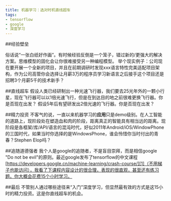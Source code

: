 ```yaml
---
title: 机器学习：选对时机直线超车
tags:
- tensorflow
- google
- 深度学习
---
```



##经验壁垒

俗话说“一张白纸好作画”。有时候经验反倒是一个笼子，错过新的/更强大的解决方案。思维模型的固化会让你很难接受另一种编程模型。
举个现实例子：公司现在要开展一个全新的项目，并且在前期调研时发现xxx语言特性完美适配项目架构，作为公司高管你会选择让月薪3万的程序员学习新语言之后接手这个项目还是招聘3个月薪5千的技术新手？

##直线超车
假设人类已经研制出一种光速飞行器，我们要去25光年外的一颗小行星，现在飞行器可以以1倍光速飞行，但是在到达目的地之前很难更换飞行器。你是否现在出发？
假设5年后有望研发出2倍光速的飞行器。你是否现在出发？

##精力投资
不客气的说，一直以来机器学习的**应用**只是demo级别。在人工智能的道路上，现阶段处在塑造血和肉的阶段，距离真正的智能具有相当远的距离。现阶段是各框架/库/API/语言的混沌时代，好似2011年Android/iOS/WindowPhone的三国时代，如果当时你选择的是WindowsPhone，谁会怜惜你当时付出的青春？Stephen Elop吗？

##追随道德强者
我个人是google的追随者，不是盲目崇拜，而是相信google "Do not be evil"的原则。最近google发布了tensorflow的中文课程[https://developers.google.cn/machine-learning/crash-course/][1]（不用梯子也能访问），我看了下课程内容设计的很合理，表现的很直观，甚至还有练习题。你大概会花费15个小时学习。

##最后
不管别人通过哪些途径来“入门”深度学习，但显然最有效的方式是这15小时的精力投资。这是你直线超车的机会。


  [1]: https://developers.google.cn/machine-learning/crash-course/
